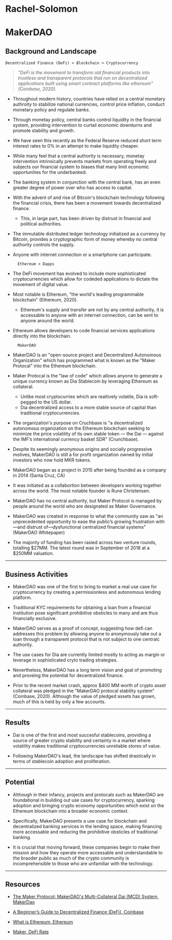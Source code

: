 # Rachel-Solomon

# **MakerDAO**

##  Background and Landscape

    Decentralized Finance (DeFi) > Blockchain > Cryptocurrency

> *"DeFi is the movement to transform old financial products into trustless and transparent protocols that run on decentralized applications built using smart contract platforms like ethereum" (Coinbase, 2020).*

- Throughout modern history, countries have relied on a central monetary authroity to stabilize national currencies, control price inflation, conduct monetary policy and regulate banks.

- Through monetay policy, central banks control liquidity in the financial system, providing intervention to curtail economic downturns and promote stability and growth.

- We have seen this recently as the Federal Reserve reduced short term interest rates to 0% in an attempt to make liquidity cheaper. 

- While many feel that a central authority is necessary, monetay intervention intrinsically prevents markets from operating freely and subjects our financial system to biases that many limit economic opportunities for the underbanked.

- The banking system in conjunction with the central bank, has an even greater degree of power over who has access to capital.

- With the advent of and rise of Bitcoin's blockchain technology following the financial crisis, there has been a movement towards decentralized finance.
    - This, in large part, has been driven by distrust in financial and political authorities.

- The immutable distributed ledger technology initialized as a currency by Bitcoin, provides a cryptographic form of money whereby no central authority controls the supply.

- Anyone with internet connection or a smartphone can participate. 
 
        Ethereum > Dapps

 - The DeFi movement has evolved to include more sophisticated cryptocurrencies which allow for codeded applications to dictate the movement of digital value.

- Most notable is Ethereum, "the world's leading programmable blockchain" (Ethereum, 2020).
    - Ethereum's supply and transfer are not by any central authority, it is accessable to anyone with an internet connection, can be sent to anyone around the world.

- Ethereum allows developers to code financial services applications directly into the blockchain.


        MakerDAO

- MakerDAO is an "open-source project and Decentralized Autonomous Organization" which has programmed what is known as the "Maker Protocal" into the Ethereum blockchain. 

- Maker Protocal is the "law of code" which allows anyone to generate a unique currency known as Dia Stablecoin by leveraging Ethereum as collateral.
    - Unlike most cryptocurries which are realtively volatile, Dia is soft-pegged to the US dollar.
    - Dia decentralized access to a more stable source of capital than traditional cryptocurrencies.

- The organization's purpose on Cruchbase is "a decentralized autonomous organization on the Ethereum blockchain seeking to minimize the price volatility of its own stable token — the Dai — against the IMF’s international currency basket SDR" (Crunchbase).

- Despite its seemingly anonymous origins and socially progressive motives, MakerDAO is still a for profit organization owned by initial investors who now hold MKR tokens.

- MakerDAO began as a project in 2015 after being founded as a company in 2014 (Santa Cruz, CA)

- It was initiated as a collabortion between developers working together across the world. The most notable founder is Rune Christensen.

- MakerDAO has no central authority, but Maker Protocol is managed by people around the world who are designated as Maker Governance.

- MakerDAO was created in response to what the community saw as "an unprecedented opportunity to ease the public’s growing frustration with—and distrust of—dysfunctional centralized financial systems" (MakerDAO Whitepaper)

- The majority of funding has been rasied across two venture rounds, totalling $27MM.
The latest round was in September of 2018 at a $250MM valuation.

---

## Business Activities

- MakerDAO was one of the first to bring to market a real use case for cryptocurrency by creating a permissionless and autonomous lending platform.

- Traditional KYC requirements for obtaining a loan from a financial institution pose significant prohibitive obsticles to many and are thus financially exclusive. 

- MakerDAO serves as a proof of concept, suggesting how defi can addresses this problem by allowing anyone to anonymously take out a loan through a transparent protocol that is not subject to one centralc authority.

- The use cases for Dia are currently limited mostly to acting as margin or leverage in sophisticated cryto trading strategies.

- Nevertheless, MakerDAO has a long term vision and goal of promoting and proveing the potential for decentralized finance. 

- Prior to the recent market crash, approx $400 MM worth of crypto asset collateral was pledged in the "MakerDAO protocal stability system" (Coinbase, 2020). Although the value of pledged assets has grown, much of this is held by only a few accounts.

---
## Results

- Dai is one of the first and most succesful stablecoins, providing a source of greater crypto stability and certainty in a market where volatility makes traditional cryptocurrencies unreliable stores of value.

- Following MakerDAO's lead, the landscape has shifted drastically in terms of stablecoin adoption and proliferation.

---

## Potential 

- Although in their infancy, projects and protocals such as MakerDAO are foundational in building out use cases for cryptocurrency, sparking adoption and bringing crypto economy opportunities which exist on the Ethereum blockchain into a broader economic context. 

- Specifically, MakerDAO presents a use case for blockchain and decentralized banking services in the lending space, making financing more accessable and reducing the prohibitive obsticles of traditional banking. 

- It is crucial that moving forward, these companies begin to make their mission and how they operate more accessable and understandable to the braoder public as much of the crypto community is incomprehensible to those who are unfamiliar with the technology. 

---

## Resources 

* [The Maker Protocol: MakerDAO's Multi-Collateral Dai (MCD) System, MakerDao](https://makerdao.com/en/whitepaper#abstract)

* [A Beginner’s Guide to Decentralized Finance (DeFi), Coinbase](https://blog.coinbase.com/a-beginners-guide-to-decentralized-finance-defi-574c68ff43c4)

* [What is Ethereum, Ethereum](https://ethereum.org/what-is-ethereum/)

* [Maker, DeFi Rate](https://defirate.com/maker/)
